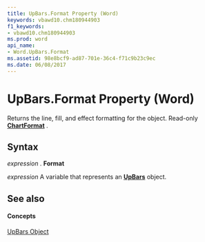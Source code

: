 ```yaml
---
title: UpBars.Format Property (Word)
keywords: vbawd10.chm180944903
f1_keywords:
- vbawd10.chm180944903
ms.prod: word
api_name:
- Word.UpBars.Format
ms.assetid: 98e8bcf9-ad87-701e-36c4-f71c9b23c9ec
ms.date: 06/08/2017
---
```



# UpBars.Format Property (Word)

Returns the line, fill, and effect formatting for the object. Read-only **[ChartFormat](chartformat-object-word.md)** .


## Syntax

 _expression_ . **Format**

 _expression_ A variable that represents an **[UpBars](upbars-object-word.md)** object.


## See also


#### Concepts


[UpBars Object](upbars-object-word.md)

